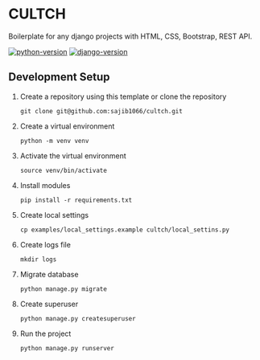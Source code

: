 # CULTCH
Boilerplate for any django projects with HTML, CSS, Bootstrap, REST API.

[![python-version](https://img.shields.io/badge/Python-3.11.6-blue)](https://www.python.org/)
[![django-version](https://img.shields.io/badge/Django-4.2.7-green)](https://www.djangoproject.com/)


## Development Setup

1. Create a repository using this template or clone the repository
   ```
   git clone git@github.com:sajib1066/cultch.git
   ```
2. Create a virtual environment
   ```
   python -m venv venv
   ```
3. Activate the virtual environment
   ```
   source venv/bin/activate
   ```
4. Install modules
   ```
   pip install -r requirements.txt
   ```
5. Create local settings
   ```
   cp examples/local_settings.example cultch/local_settins.py
   ```
6. Create logs file
   ```
   mkdir logs
   ```
7. Migrate database
   ```
   python manage.py migrate
   ```
8. Create superuser
    ```
    python manage.py createsuperuser
    ```
9. Run the project
    ```
    python manage.py runserver
    ```
